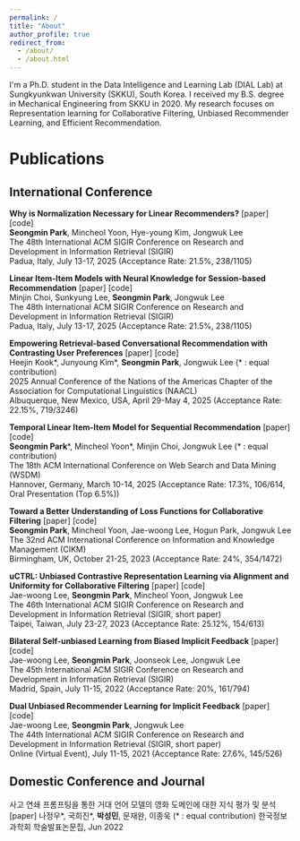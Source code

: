 ```yaml
---
permalink: /
title: "About"
author_profile: true
redirect_from: 
  - /about/
  - /about.html
---
```


I'm a Ph.D. student in the Data Intelligence and Learning Lab (DIAL Lab) at Sungkyunkwan University (SKKU), South Korea. I received my B.S. degree in Mechanical Engineering from SKKU in 2020.
My research focuses on Representation learning for Collaborative Filtering, Unbiased Recommender Learning, and Efficient Recommendation.

# Publications
## International Conference
**Why is Normalization Necessary for Linear Recommenders?** [paper] [code] <br>
**Seongmin Park**, Mincheol Yoon, Hye-young Kim, Jongwuk Lee <br>
The 48th International ACM SIGIR Conference on Research and Development in Information Retrieval (SIGIR) <br>
Padua, Italy, July 13-17, 2025 (Acceptance Rate: 21.5%, 238/1105)

**Linear Item-Item Models with Neural Knowledge for Session-based Recommendation** [paper] [code] <br>
Minjin Choi, Sunkyung Lee, **Seongmin Park**, Jongwuk Lee <br>
The 48th International ACM SIGIR Conference on Research and Development in Information Retrieval (SIGIR) <br>
Padua, Italy, July 13-17, 2025 (Acceptance Rate: 21.5%, 238/1105) 

**Empowering Retrieval-based Conversational Recommendation with Contrasting User Preferences** [paper] [code] <br>
Heejin Kook*, Junyoung Kim*, **Seongmin Park**, Jongwuk Lee (* : equal contribution) <br>
2025 Annual Conference of the Nations of the Americas Chapter of the Association for Computational Linguistics (NAACL) <br>
Albuquerque, New Mexico, USA, April 29-May 4, 2025 (Acceptance Rate: 22.15%, 719/3246)

**Temporal Linear Item-Item Model for Sequential Recommendation** [paper] [code] <br>
**Seongmin Park***, Mincheol Yoon*, Minjin Choi, Jongwuk Lee (* : equal contribution) <br>
The 18th ACM International Conference on Web Search and Data Mining (WSDM) <br>
Hannover, Germany, March 10-14, 2025 (Acceptance Rate: 17.3%, 106/614, Oral Presentation (Top 6.5%))

**Toward a Better Understanding of Loss Functions for Collaborative Filtering** [paper] [code] <br>
**Seongmin Park**, Mincheol Yoon, Jae-woong Lee, Hogun Park, Jongwuk Lee <br>
The 32nd ACM International Conference on Information and Knowledge Management (CIKM) <br>
Birmingham, UK, October 21-25, 2023 (Acceptance Rate: 24%, 354/1472)

**uCTRL: Unbiased Contrastive Representation Learning via Alignment and Uniformity for Collaborative Filtering** [paper] [code] <br>
Jae-woong Lee, **Seongmin Park**, Mincheol Yoon, Jongwuk Lee <br>
The 46th International ACM SIGIR Conference on Research and Development in Information Retrieval (SIGIR, short paper) <br>
Taipei, Taiwan, July 23-27, 2023 (Acceptance Rate: 25.12%, 154/613)

**Bilateral Self-unbiased Learning from Biased Implicit Feedback** [paper] [code] <br>
Jae-woong Lee, **Seongmin Park**, Joonseok Lee, Jongwuk Lee <br>
The 45th International ACM SIGIR Conference on Research and Development in Information Retrieval (SIGIR) <br>
Madrid, Spain, July 11-15, 2022 (Acceptance Rate: 20%, 161/794)

**Dual Unbiased Recommender Learning for Implicit Feedback** [paper] [code] <br>
Jae-woong Lee, **Seongmin Park**, Jongwuk Lee <br>
The 44th International ACM SIGIR Conference on Research and Development in Information Retrieval (SIGIR, short paper) <br>
Online (Virtual Event), July 11-15, 2021 (Acceptance Rate: 27.6%, 145/526)

## Domestic Conference and Journal
사고 연쇄 프롬프팅을 통한 거대 언어 모델의 영화 도메인에 대한 지식 평가 및 분석 [paper]
나정우*, 국희진*, **박성민**, 문재완, 이종욱 (* : equal contribution)
한국정보과학회 학술발표논문집, Jun 2022

